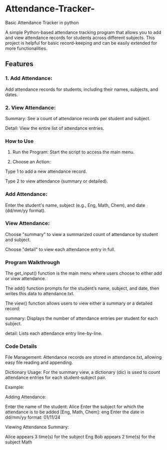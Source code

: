 # Attendance-Tracker-

Basic Attendance Tracker in python

A simple Python-based attendance tracking program that allows you to add and view attendance records for students across different subjects. This project is helpful for basic record-keeping and can be easily extended for more functionalities.

## Features

 ### 1. Add Attendance: 
Add attendance records for students, including their names, subjects, and dates.

 ### 2. View Attendance:

   Summary: See a count of attendance records per student and subject.

   Detail: View the entire list of attendance entries.

### How to Use

1. Run the Program: Start the script to access the main menu.

2. Choose an Action:

Type 1 to add a new attendance record.

Type 2 to view attendance (summary or detailed).

### Add Attendance:

Enter the student's name, subject (e.g., Eng, Math, Chem), and date (dd/mm/yy format).

### View Attendance:

Choose "summary" to view a summarized count of attendance by student and subject.

Choose "detail" to view each attendance entry in full.

### Program Walkthrough

The get_input() function is the main menu where users choose to either add or view attendance.

The add() function prompts for the student’s name, subject, and date, then writes this data to attendance.txt.

The view() function allows users to view either a summary or a detailed record:

summary: Displays the number of attendance entries per student for each subject.

detail: Lists each attendance entry line-by-line.

### Code Details

File Management: Attendance records are stored in attendance.txt, allowing easy file reading and appending.

Dictionary Usage: For the summary view, a dictionary (dic) is used to count attendance entries for each student-subject pair.

Example:

Adding Attendance:

Enter the name of the student: Alice
Enter the subject for which the attendance is to be added [Eng, Math, Chem]: eng
Enter the date in dd/mm/yy format: 01/11/24

Viewing Attendance Summary:

Alice appears 3 time(s) for the subject Eng
Bob appears 2 time(s) for the subject Math

